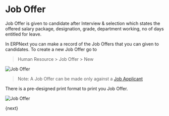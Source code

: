 <!-- add-breadcrumbs -->
# Job Offer

Job Offer is given to candidate after Interview & selection which states the offered salary package, 
designation, grade, department working, no of days entitled for leave.

In ERPNext you can make a record of the Job Offers that you can given to candidates. To create a new Job Offer go to 

> Human Resource > Job Offer > New

<img class="screenshot" alt="Job Offer" src="{{docs_base_url}}/assets/img/human-resources/job-offer.png">

> Note: A Job Offer can be made only against a [Job Applicant](/docs/user/manual/en/human-resources/job-applicant.html)

There is a pre-designed print format to print you Job Offer.

<img class="screenshot" alt="Job Offer" src="{{docs_base_url}}/assets/img/human-resources/job-offer-print.png">

{next}